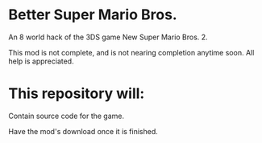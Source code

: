 # Better Super Mario Bros.
An 8 world hack of the 3DS game New Super Mario Bros. 2.

This mod is not complete, and is not nearing completion anytime soon. All help is appreciated.

# This repository will:
Contain source code for the game.

Have the mod's download once it is finished.
